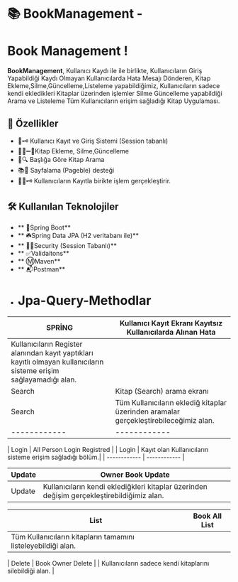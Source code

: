 # 📚 BookManagement -
# Book Management !

**BookManagement**, Kullanıcı Kaydı ile ile birlikte, Kullanıcıların Giriş Yapabildiği Kaydı Olmayan Kullanıcılarda 
Hata Mesajı Dönderen, Kitap Ekleme,Silme,Güncelleme,Listeleme yapabildiğimiz,
Kullanıcıların sadece kendi ekledikleri Kitaplar üzerinden işlemler Silme Güncelleme yapabildiği Arama ve Listeleme
Tüm Kullanıcıların erişim sağladığı Kitap Uygulaması.

## 🚀 Özellikler

- 🔐​🗝️ Kullanıcı Kayıt ve Giriş Sistemi (Session tabanlı)
- 📘➕​➖​💱​Kitap Ekleme, Silme,Güncelleme
- 🎩​🔍 Başlığa Göre Kitap Arama
- 📚​📖 Sayfalama (Pageble) desteği
- 🧑‍💻​🗝️ Kullanıcıların Kayıtla birikte işlem gerçekleştirir.

## 🛠️ Kullanılan Teknolojiler
- ** 🍃Spring Boot**
- ** ☘️Spring Data JPA (H2 veritabanı ile)**
- ** 👮🔑Security (Session Tabanlı)**
- ** ✅Validaitons**
- ** Ⓜ️Maven**
- ** 📬Postman**
- # Jpa-Query-Methodlar

| SPRİNG | Kullanıcı Kayıt Ekranı Kayıtsız Kullanıcılarda Alınan Hata |
| ------------ | ------------ |
|Kullanıcıların Register alanından kayıt yaptıkları kayıtlı olmayan kullanıcıların sisteme erişim sağlayamadığı alan.|
| Search | Kitap (Search) arama ekranı |
| Search  | Tüm Kullanıcıların eklediğ kitaplar üzerinden aramalar gerçekleştirebileceğimiz alan.|
| ------------ | ------------ |

| Login | All Person Login Registred |
| Login  | Kayıt olan Kullanıcıların sisteme erişim sağladığı bölüm.|
| ------------ | ------------ |

| Update  | Owner Book Update |
| ------------ | ------------ |
|Update | Kullanıcıların kendi eklediğkleri kitaplar üzerinden değişim gerçekleştirebildiğimiz alan.|


| List  | Book All List |
| ------------ | ------------ |
|Tüm Kullanıcıların kitapların tamamını listeleyebildiği alan. |

| Delete  | Book Owner Delete |
|  Kullanıcıların sadece kendi kitaplarını silebildiği alan. |


 


 
